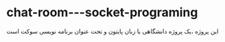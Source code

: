 # chat-room---socket-programing
این پروژه ،یک پروژه دانشگاهی با زبان پایتون و تحت عنوان برنامه نویسی سوکت است
